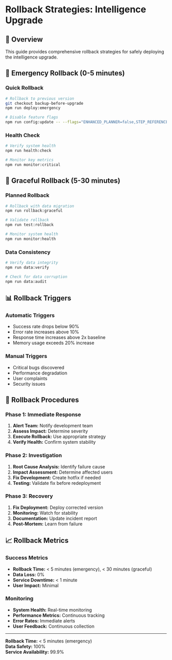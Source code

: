 # Rollback Strategies: Intelligence Upgrade

## 🎯 Overview

This guide provides comprehensive rollback strategies for safely deploying the intelligence upgrade.

## 🚨 Emergency Rollback (0-5 minutes)

### Quick Rollback
```bash
# Rollback to previous version
git checkout backup-before-upgrade
npm run deploy:emergency

# Disable feature flags
npm run config:update -- --flags="ENHANCED_PLANNER=false,STEP_REFERENCES=false"
```

### Health Check
```bash
# Verify system health
npm run health:check

# Monitor key metrics
npm run monitor:critical
```

## 🔄 Graceful Rollback (5-30 minutes)

### Planned Rollback
```bash
# Rollback with data migration
npm run rollback:graceful

# Validate rollback
npm run test:rollback

# Monitor system health
npm run monitor:health
```

### Data Consistency
```bash
# Verify data integrity
npm run data:verify

# Check for data corruption
npm run data:audit
```

## 📊 Rollback Triggers

### Automatic Triggers
- Success rate drops below 90%
- Error rate increases above 10%
- Response time increases above 2x baseline
- Memory usage exceeds 20% increase

### Manual Triggers
- Critical bugs discovered
- Performance degradation
- User complaints
- Security issues

## 🔧 Rollback Procedures

### Phase 1: Immediate Response
1. **Alert Team:** Notify development team
2. **Assess Impact:** Determine severity
3. **Execute Rollback:** Use appropriate strategy
4. **Verify Health:** Confirm system stability

### Phase 2: Investigation
1. **Root Cause Analysis:** Identify failure cause
2. **Impact Assessment:** Determine affected users
3. **Fix Development:** Create hotfix if needed
4. **Testing:** Validate fix before redeployment

### Phase 3: Recovery
1. **Fix Deployment:** Deploy corrected version
2. **Monitoring:** Watch for stability
3. **Documentation:** Update incident report
4. **Post-Mortem:** Learn from failure

## 📈 Rollback Metrics

### Success Metrics
- **Rollback Time:** < 5 minutes (emergency), < 30 minutes (graceful)
- **Data Loss:** 0%
- **Service Downtime:** < 1 minute
- **User Impact:** Minimal

### Monitoring
- **System Health:** Real-time monitoring
- **Performance Metrics:** Continuous tracking
- **Error Rates:** Immediate alerts
- **User Feedback:** Continuous collection

---

**Rollback Time:** < 5 minutes (emergency)  
**Data Safety:** 100%  
**Service Availability:** 99.9%


